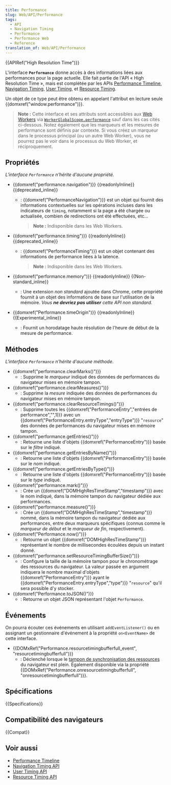 ```yaml
---
title: Performance
slug: Web/API/Performance
tags:
  - API
  - Navigation Timing
  - Performance
  - Performance Web
  - Reference
translation_of: Web/API/Performance
---
```

{{APIRef("High Resolution Time")}}

L'interface **`Performance`** donne accès à des informations liées aux performances pour la page actuelle. Elle fait partie de l'API « High Resolution Time », mais est complétée par les APIs [Performance Timeline](/fr/docs/Web/API/Performance_Timeline), [Navigation Timing](/fr/docs/Web/API/Navigation_timing_API), [User Timing](/fr/docs/Web/API/User_Timing_API), et [Resource Timing](/fr/docs/Web/API/Resource_Timing_API).

Un objet de ce type peut être obtenu en appelant l'attribut en lecture seule {{domxref("window.performance")}}.

> **Note :** Cette interface et ses attributs sont accessibles aux [Web Workers](/fr/docs/Web/API/Web_Workers_API) via [`WorkerGlobalScope.performance`](/fr/docs/Web/API/WorkerGlobalScope/performance) sauf dans les cas cités ci-dessous. Notez également que les marqueurs et les mesures de performance sont définis par contexte. Si vous créez un marqueur dans le processus principal (ou un autre Web Worker), vous ne pourrez pas le voir dans le processus du Web Worker, et réciproquement.

## Propriétés

_L'interface `Performance` n'hérite d'aucune propriété._

- {{domxref("performance.navigation")}} {{readonlyInline}} {{deprecated_inline}}

  - : {{domxref("PerformanceNavigation")}} est un objet qui fournit des informations contextuelles sur les opérations incluses dans les indicateurs de `timing`, notamment si la page a été chargée ou actualisée, combien de redirections ont été effectuées, etc…

    > **Note :** Indisponible dans les Web Workers.

- {{domxref("performance.timing")}} {{readonlyInline}} {{deprecated_inline}}

  - : {{domxref("PerformanceTiming")}} est un objet contenant des informations de performance liées à la latence.

    > **Note :** Indisponible dans les Web Workers.

- {{domxref("performance.memory")}} {{readonlyInline}} {{Non-standard_inline}}
  - : Une extension _non standard_ ajoutée dans Chrome, cette propriété fournit à un objet des informations de base sur l'utilisation de la mémoire. _Vous **ne devriez pas utiliser** cette API non standard._
- {{domxref("Performance.timeOrigin")}} {{readonlyInline}} {{Experimental_inline}}
  - : Fournit un horodatage haute résolution de l'heure de début de la mesure de performance.

## Méthodes

_L'interface `Performance` n'hérite d'aucune méthode_.

- {{domxref("performance.clearMarks()")}}
  - : Supprime le _marqueur_ indiqué des données de performances du navigateur mises en mémoire tampon.
- {{domxref("performance.clearMeasures()")}}
  - : Supprime la _mesure_ indiquée des données de performances du navigateur mises en mémoire tampon.
- {{domxref("performance.clearResourceTimings()")}}
  - : Supprime toutes les {{domxref("PerformanceEntry","entrées de performance","",1)}} avec un {{domxref("PerformanceEntry.entryType","entryType")}} "`resource`" des données de performances du navigateur mises en mémoire tampon.
- {{domxref("performance.getEntries()")}}
  - : Retourne une liste d'objets {{domxref("PerformanceEntry")}} basée sur le _filtre_ indiqué.
- {{domxref("performance.getEntriesByName()")}}
  - : Retourne une liste d'objets {{domxref("PerformanceEntry")}} basée sur le _nom_ indiqué.
- {{domxref("performance.getEntriesByType()")}}
  - : Retourne une liste d'objets {{domxref("PerformanceEntry")}} basée sur le _type_ indiqué.
- {{domxref("performance.mark()")}}
  - : Crée un {{domxref("DOMHighResTimeStamp","timestamp")}} avec le nom indiqué, dans la mémoire tampon du navigateur dédiée aux performances.
- {{domxref("performance.measure()")}}
  - : Crée un {{domxref("DOMHighResTimeStamp","timestamp")}} nommé, dans la mémoire tampon du navigateur dédiée aux performances, entre deux marqueurs spécifiques (connus comme le _marqueur de début_ et le _marqueur de fin_, respectivement).
- {{domxref("Performance.now()")}}
  - : Retourne un objet {{domxref("DOMHighResTimeStamp")}} représentant le nombre de millisecondes écoulées depuis un instant donné.
- {{domxref("performance.setResourceTimingBufferSize()")}}
  - : Configure la taille de la mémoire tampon pour le chronométrage des ressources du navigateur. La valeur passée en argument indiquera le nombre maximal d'objets {{domxref("PerformanceEntry")}} ayant le {{domxref("PerformanceEntry.entryType","type")}} "`resource`" qu'il sera possible d'y stocker.
- {{domxref("Performance.toJSON()")}}
  - : Retourne un objet JSON représentant l'objet `Performance`.

## Événements

On pourra écouter ces événements en utilisant `addEventListener()` ou en assignant un gestionnaire d'événement à la propriété `on<EventName>` de cette interface.

- {{DOMxRef("Performance.resourcetimingbufferfull_event", "resourcetimingbufferfull")}}
  - : Déclenché lorsque le [tampon de synchronisation des ressources](/fr/docs/Web/API/Performance/setResourceTimingBufferSize) du navigateur est plein. Également disponible via la propriété {{DOMxRef("Performance.onresourcetimingbufferfull", "onresourcetimingbufferfull")}}.

## Spécifications

{{Specifications}}

## Compatibilité des navigateurs

{{Compat}}

## Voir aussi

- [Performance Timeline](/fr/docs/Web/API/Performance_Timeline)
- [Navigation Timing API](/fr/docs/Web/API/Navigation_timing_API)
- [User Timing API](/fr/docs/Web/API/User_Timing_API)
- [Resource Timing API](/fr/docs/Web/API/Resource_Timing_API)
